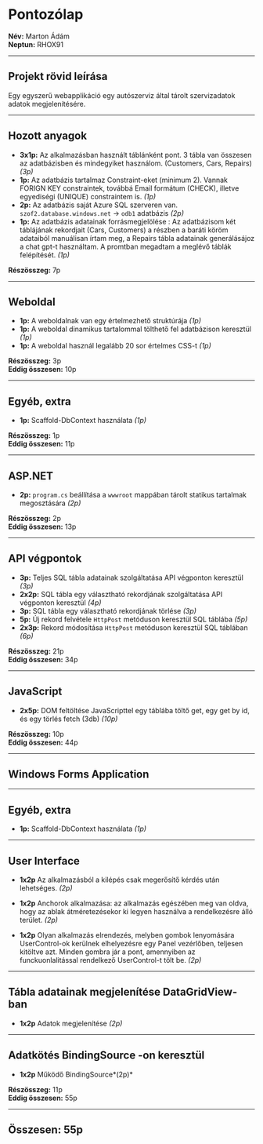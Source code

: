 # Pontozólap

**Név:** Marton Ádám  
**Neptun:** RHOX91  

---

## Projekt rövid leírása
Egy egyszerű webapplikáció egy autószerviz által tárolt szervizadatok adatok megjelenítésére. 

---

## Hozott anyagok

- **3x1p:** Az alkalmazásban használt táblánként pont. 3 tábla van összesen az adatbázisben és mindegyiket használom. (Customers, Cars, Repairs) *(3p)*  
- **1p:** Az adatbázis tartalmaz Constraint-eket (minimum 2). Vannak FORIGN KEY constraintek, továbbá Email formátum (CHECK), illetve egyediségi (UNIQUE) constraintem is.  *(1p)*  
- **2p:** Az adatbázis saját Azure SQL szerveren van. `szof2.database.windows.net` -> `odb1` adatbázis *(2p)*  
- **1p:** Az adatbázis adatainak forrásmegjelölése : Az adatbázisom két táblájának rekordjait (Cars, Customers) a részben a baráti köröm adataiból manuálisan írtam meg, a Repairs tábla adatainak generálásájoz a chat gpt-t használtam. A promtban megadtam a meglévő táblák felépítését. *(1p)*  

**Részösszeg:** 7p  

---

## Weboldal

- **1p:** A weboldalnak van egy értelmezhető struktúrája *(1p)*  
- **1p:** A weboldal dinamikus tartalommal tölthető fel adatbázison keresztül *(1p)*  
- **1p:** A weboldal használ legalább 20 sor értelmes CSS-t *(1p)*  

**Részösszeg:** 3p  
**Eddig összesen:** 10p  

---

## Egyéb, extra

- **1p:** Scaffold-DbContext használata *(1p)*  

**Részösszeg:** 1p  
**Eddig összesen:** 11p  

---

## ASP.NET

- **2p:** `program.cs` beállítása a `wwwroot` mappában tárolt statikus tartalmak megosztására *(2p)*  

**Részösszeg:** 2p  
**Eddig összesen:** 13p  

---
###
## API végpontok

- **3p:** Teljes SQL tábla adatainak szolgáltatása API végponton keresztül *(3p)*  
- **2x2p:** SQL tábla egy választható rekordjának szolgáltatása API végponton keresztül *(4p)*  
- **3p:** SQL tábla egy választható rekordjának törlése *(3p)*  
- **5p:** Új rekord felvétele `HttpPost` metóduson keresztül SQL táblába *(5p)*  
- **2x3p:** Rekord módosítása `HttpPost` metóduson keresztül SQL táblában *(6p)*  

**Részösszeg:** 21p  
**Eddig összesen:** 34p  

---

## JavaScript

- **2x5p:** DOM feltöltése JavaScripttel egy táblába töltő get, egy get by id, és egy törlés fetch (3db) *(10p)*  

**Részösszeg:** 10p  
**Eddig összesen:** 44p  

---

## Windows Forms Application
---
## Egyéb, extra

- **1p:** Scaffold-DbContext használata *(1p)*
--- 
## User Interface

- **1x2p** Az alkalmazásból a kilépés csak megerősítő kérdés után lehetséges. *(2p)*
  
- **1x2p** Anchorok alkalmazása: az alkalmazás egészében meg van oldva, hogy az ablak átméretezésekor ki legyen használva a rendelkezésre álló terület. *(2p)*
  
- **1x2p** Olyan alkalmazás elrendezés, melyben gombok lenyomására UserControl-ok kerülnek elhelyezésre egy Panel vezérlőben, teljesen kitöltve azt. Minden gombra jár a pont, amennyiben az funckuonlalitással rendelkező UserControl-t tölt be. *(2p)*
---  
## Tábla adatainak megjelenítése DataGridView-ban

- **1x2p** Adatok megjelenítése *(2p)*
---
## Adatkötés BindingSource -on keresztül

- **1x2p** Működő BindingSource*(2p)*


**Részösszeg:** 11p  
**Eddig összesen:** 55p  

---

## Összesen: 55p
